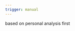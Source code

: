 ```yaml
---
trigger: manual
---
```


<psychological-models>

</psychological-models>

<output-format>

</output-format>

<preconditions>
based on personal analysis first
</preconditions>